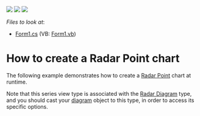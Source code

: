 <!-- default badges list -->
![](https://img.shields.io/endpoint?url=https://codecentral.devexpress.com/api/v1/VersionRange/128573672/14.2.3%2B)
[![](https://img.shields.io/badge/Open_in_DevExpress_Support_Center-FF7200?style=flat-square&logo=DevExpress&logoColor=white)](https://supportcenter.devexpress.com/ticket/details/E1058)
[![](https://img.shields.io/badge/📖_How_to_use_DevExpress_Examples-e9f6fc?style=flat-square)](https://docs.devexpress.com/GeneralInformation/403183)
<!-- default badges end -->
<!-- default file list -->
*Files to look at*:

* [Form1.cs](./CS/Series_RadarPointChart/Form1.cs) (VB: [Form1.vb](./VB/Series_RadarPointChart/Form1.vb))
<!-- default file list end -->
# How to create a Radar Point chart

The following example demonstrates how to create a [Radar Point](https://docs.devexpress.com/WindowsForms/3316/controls-and-libraries/chart-control/series-views/2d-series-views/radar-series-views/radar-point-chart?p=netframework) chart at runtime.

Note that this series view type is associated with the [Radar Diagram](https://docs.devexpress.com/WindowsForms/5907/controls-and-libraries/chart-control/diagram/radar-and-polar-diagrams?p=netframework) type, and you should cast your [diagram](https://docs.devexpress.com/WindowsForms/DevExpress.XtraCharts.ChartControl.Diagram?p=netframework) object to this type, in order to access its specific options.
